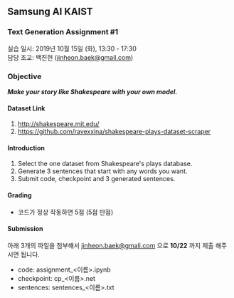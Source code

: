 ## Samsung AI KAIST

### Text Generation Assignment #1
실습 일시: 2019년 10월 15일 (화), 13:30 - 17:30 </br>
담당 조교: 백진헌 (jinheon.baek@gmail.com)

### Objective
***Make your story like Shakespeare with your own model.***

#### Dataset Link
1. http://shakespeare.mit.edu/
2. https://github.com/ravexxina/shakespeare-plays-dataset-scraper

#### Introduction
1. Select the one dataset from Shakespeare's plays database.
2. Generate 3 sentences that start with any words you want.
3. Submit code, checkpoint and 3 generated sentences.

#### Grading
* 코드가 정상 작동하면 5점 (5점 만점)

#### Submission
아래 3개의 파일을 첨부해서 jinheon.baek@gmali.com 으로 **10/22** 까지 제출 해주시면 됩니다.
* code: assignment_<이름>.ipynb
* checkpoint: cp_<이름>.net
* sentences: sentences_<이름>.txt

